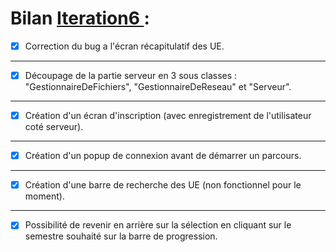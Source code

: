 # Bilan [Iteration6 ](https://github.com/L3-Info-Miage-Universite-Cote-D-Azur/pl2020-plpld/milestone/6)  : 

- [X] Correction du bug a l'écran récapitulatif des UE.
-----------------------------------------------

- [X] Découpage de la partie serveur en 3 sous classes : "GestionnaireDeFichiers", "GestionnaireDeReseau" et "Serveur".
-----------------------------------------------

- [X] Création d'un écran d'inscription (avec enregistrement de l'utilisateur coté serveur).
-----------------------------------------------

- [X] Création d'un popup de connexion avant de démarrer un parcours. 
-----------------------------------------------

- [X] Création d'une barre de recherche des UE (non fonctionnel pour le moment).
-----------------------------------------------

- [X] Possibilité de revenir en arrière sur la sélection en cliquant sur le semestre souhaité sur la barre de progression.
